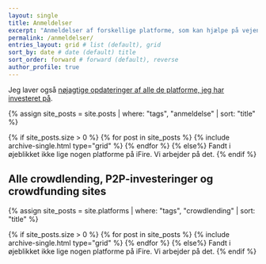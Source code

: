 ```yaml
---
layout: single
title: Anmeldelser
excerpt: "Anmeldelser af forskellige platforme, som kan hjælpe på vejen til økonomisk uafhængighed og finansiel frihed."
permalink: /anmeldelser/
entries_layout: grid # list (default), grid
sort_by: date # date (default) title
sort_order: forward # forward (default), reverse
author_profile: true
---
```


Jeg laver også [nøjagtige opdateringer af alle de platforme, jeg har investeret på](/platforme/).

{% assign site_posts = site.posts | where: "tags", "anmeldelse" | sort: "title" %}

<div class="feature__wrapper">

{% if site_posts.size > 0 %}
  {% for post in site_posts %}
    {% include archive-single.html type="grid" %}
  {% endfor %}
{% else%}
  Fandt i øjeblikket ikke lige nogen platforme på iFire. Vi arbejder på det.
{% endif %}

</div>

## Alle crowdlending, P2P-investeringer og crowdfunding sites

{% assign site_posts = site.platforms | where: "tags", "crowdlending" | sort: "title" %}

<div class="feature__wrapper">

{% if site_posts.size > 0 %}
  {% for post in site_posts %}
    {% include archive-single.html type="grid" %}
  {% endfor %}
{% else%}
  Fandt i øjeblikket ikke lige nogen platforme på iFire. Vi arbejder på det.
{% endif %}

</div>
